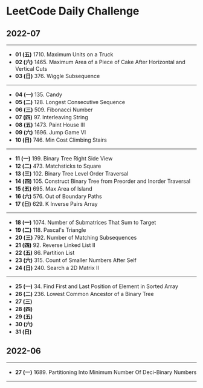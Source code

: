 # LeetCode Daily Challenge

## 2022-07
---

- **01 (五)** 1710. Maximum Units on a Truck
- **02 (六)** 1465. Maximum Area of a Piece of Cake After Horizontal and Vertical Cuts
- **03 (日)** 376. Wiggle Subsequence

---

- **04 (一)** 135. Candy
- **05 (二)** 128. Longest Consecutive Sequence
- **06 (三)** 509. Fibonacci Number
- **07 (四)** 97. Interleaving String
- **08 (五)** 1473. Paint House III
- **09 (六)** 1696. Jump Game VI
- **10 (日)** 746. Min Cost Climbing Stairs

---

- **11 (一)** 199. Binary Tree Right Side View
- **12 (二)** 473. Matchsticks to Square
- **13 (三)** 102. Binary Tree Level Order Traversal
- **14 (四)** 105. Construct Binary Tree from Preorder and Inorder Traversal
- **15 (五)** 695. Max Area of Island
- **16 (六)** 576. Out of Boundary Paths
- **17 (日)** 629. K Inverse Pairs Array

---

- **18 (一)** 1074. Number of Submatrices That Sum to Target
- **19 (二)** 118. Pascal's Triangle
- **20 (三)** 792. Number of Matching Subsequences
- **21 (四)** 92. Reverse Linked List II
- **22 (五)** 86. Partition List
- **23 (六)** 315. Count of Smaller Numbers After Self
- **24 (日)** 240. Search a 2D Matrix II

---

- **25 (一)** 34. Find First and Last Position of Element in Sorted Array
- **26 (二)** 236. Lowest Common Ancestor of a Binary Tree
- **27 (三)**
- **28 (四)** 
- **29 (五)** 
- **30 (六)**
- **31 (日)**

## 2022-06
---

- **27 (一)** 1689. Partitioning Into Minimum Number Of Deci-Binary Numbers

---

